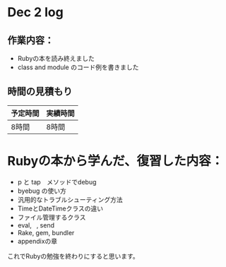 # Dec 2 log
## 作業内容：
* Rubyの本を読み終えました
* class and module のコード例を書きました
## 時間の見積もり
予定時間 | 実績時間
------- | -------
8時間   | 8時間

# Rubyの本から学んだ、復習した内容：
* p と tap　メソッドでdebug
* byebug の使い方
* 汎用的なトラブルシューティング方法
* TimeとDateTimeクラスの違い
* ファイル管理するクラス
* eval, ` `, send 
* Rake, gem, bundler
* appendixの章

これでRubyの勉強を終わりにすると思います。
